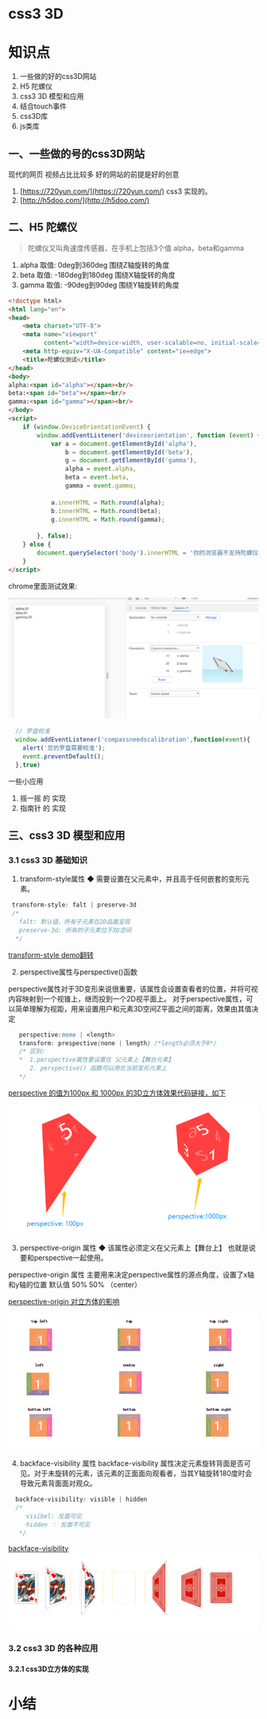 # css3 3D 

# 知识点
  1. 一些做的好的css3D网站
  2. H5 陀螺仪
  3. css3 3D 模型和应用 
  4. 结合touch事件
  5. css3D库
  6. js类库
## 一、一些做的号的css3D网站
现代的网页 视频占比比较多 好的网站的前提是好的创意
1. [https://720yun.com/](https://720yun.com/)  css3 实现的。
2. [http://h5doo.com/](http://h5doo.com/) 
## 二、H5 陀螺仪
> 陀螺仪又叫角速度传感器，在手机上包括3个值 alpha，beta和gamma
  1. alpha 取值: 0deg到360deg  围绕Z轴旋转的角度
  2. beta 取值: -180deg到180deg  围绕X轴旋转的角度
  3. gamma 取值: -90deg到90deg  围绕Y轴旋转的角度
```html
<!doctype html>
<html lang="en">
<head>
    <meta charset="UTF-8">
    <meta name="viewport"
          content="width=device-width, user-scalable=no, initial-scale=1.0, maximum-scale=1.0, minimum-scale=1.0">
    <meta http-equiv="X-UA-Compatible" content="ie=edge">
    <title>陀螺仪测试</title>
</head>
<body>
alpha:<span id="alpha"></span><br/>
beta:<span id="beta"></span><br/>
gamma:<span id="gamma"></span><br/>
</body>
<script>
    if (window.DeviceOrientationEvent) {
        window.addEventListener('deviceorientation', function (event) {
            var a = document.getElementById('alpha'),
                b = document.getElementById('beta'),
                g = document.getElementById('gamma'),
                alpha = event.alpha,
                beta = event.beta,
                gamma = event.gamma;
 
            a.innerHTML = Math.round(alpha);
            b.innerHTML = Math.round(beta);
            g.innerHTML = Math.round(gamma);
 
        }, false);
    } else {
        document.querySelector('body').innerHTML = '你的浏览器不支持陀螺仪';
    }
</script>
```  
chrome里面测试效果:

![测试结果](image/tly.png)
```javascript
  // 罗盘校准
  window.addEventListener('compassneedscalibration',function(event){
    alert('您的罗盘需要校准');
    event.preventDefault();
  },true) 
```
一些小应用
1. 摇一摇 的 实现
2. 指南针 的 实现
## 三、css3 3D 模型和应用 
### 3.1 css3 3D 基础知识
  1. transform-style属性 ◆ 需要设置在父元素中，并且高于任何嵌套的变形元素。
```css
 transform-style: falt | preserve-3d 
 /* 
   falt: 默认值，所有子元素在2D品面呈现
   preserve-3d: 所有的子元素位于3D空间
  */
```
 [transform-style demo翻转](./code/transform-style.html)
  
  2. perspective属性与perspective()函数

  perspective属性对于3D变形来说很重要，该属性会设置查看者的位置，并将可视内容映射到一个视锥上，继而投到一个2D视平面上。
  对于perspective属性，可以简单理解为视距，用来设置用户和元素3D空间Z平面之间的距离，效果由其值决定

```css
   perspective:none | <length>
   transform: prespective(none | length) /*length必须大于0*/
   /* 区别:  
   *  1.perspective属性要设置在 父元素上【舞台元素】
      2. perspective() 函数可以用在当前变形元素上
   */
```
 [ perspective 的值为100px 和 1000px 的3D立方体效果代码链接，如下](./code/perspective.html)

 ![perspective 的值为100px 和 1000px 的3D立方体效果](./image/perspective.png)
  
  3. perspective-origin 属性 ◆ 该属性必须定义在父元素上【舞台上】 也就是说要和perspective一起使用。

  perspective-origin 属性 主要用来决定perspective属性的源点角度，设置了x轴和y轴的位置 
  默认值 50% 50% （center）
  

  [perspective-origin 对立方体的影响](./code/perspective-origin.html)

  ![perspective-origin 对立方体的影响 效果](./image/perspective-origin.png)

  4. backface-visibility 属性
  backface-visibility 属性决定元素旋转背面是否可见。对于未旋转的元素，该元素的正面面向观看者，当其Y轴旋转180度时会导致元素背面面对观众。
```css
  backface-visibility: visible | hidden
  /* 
     visibel: 反面可见
     hidden ： 反面不可见
   */
```
[backface-visibility](./code/backface-visibility.html)
![backface-visibility](./image/backface-visibility.png)
### 3.2 css3 3D 的各种应用
#### 3.2.1 css3D立方体的实现
# 小结